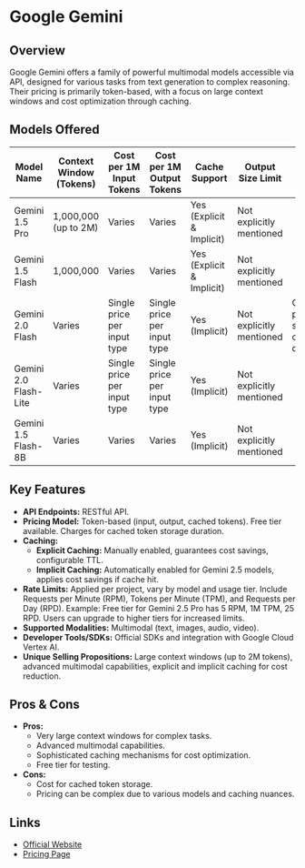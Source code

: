 # Google Gemini

## Overview
Google Gemini offers a family of powerful multimodal models accessible via API, designed for various tasks from text generation to complex reasoning. Their pricing is primarily token-based, with a focus on large context windows and cost optimization through caching.

## Models Offered
| Model Name | Context Window (Tokens) | Cost per 1M Input Tokens | Cost per 1M Output Tokens | Cache Support | Output Size Limit | Notes |
|---|---|---|---|---|---|---|
| Gemini 1.5 Pro | 1,000,000 (up to 2M) | Varies | Varies | Yes (Explicit & Implicit) | Not explicitly mentioned | |
| Gemini 1.5 Flash | 1,000,000 | Varies | Varies | Yes (Explicit & Implicit) | Not explicitly mentioned | |
| Gemini 2.0 Flash | Varies | Single price per input type | Single price per input type | Yes (Implicit) | Not explicitly mentioned | Optimized pricing, no short/long context distinction. |
| Gemini 2.0 Flash-Lite | Varies | Single price per input type | Single price per input type | Yes (Implicit) | Not explicitly mentioned | |
| Gemini 1.5 Flash-8B | Varies | Varies | Varies | Yes (Implicit) | Not explicitly mentioned | |

## Key Features
*   **API Endpoints:** RESTful API.
*   **Pricing Model:** Token-based (input, output, cached tokens). Free tier available. Charges for cached token storage duration.
*   **Caching:**
    *   **Explicit Caching:** Manually enabled, guarantees cost savings, configurable TTL.
    *   **Implicit Caching:** Automatically enabled for Gemini 2.5 models, applies cost savings if cache hit.
*   **Rate Limits:** Applied per project, vary by model and usage tier. Include Requests per Minute (RPM), Tokens per Minute (TPM), and Requests per Day (RPD). Example: Free tier for Gemini 2.5 Pro has 5 RPM, 1M TPM, 25 RPD. Users can upgrade to higher tiers for increased limits.
*   **Supported Modalities:** Multimodal (text, images, audio, video).
*   **Developer Tools/SDKs:** Official SDKs and integration with Google Cloud Vertex AI.
*   **Unique Selling Propositions:** Large context windows (up to 2M tokens), advanced multimodal capabilities, explicit and implicit caching for cost reduction.

## Pros & Cons
*   **Pros:**
    *   Very large context windows for complex tasks.
    *   Advanced multimodal capabilities.
    *   Sophisticated caching mechanisms for cost optimization.
    *   Free tier for testing.
*   **Cons:**
    *   Cost for cached token storage.
    *   Pricing can be complex due to various models and caching nuances.

## Links
*   [Official Website](https://gemini.google.com/api)
*   [Pricing Page](https://ai.google.dev/pricing)